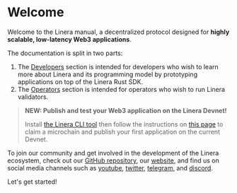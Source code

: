 # Welcome

Welcome to the Linera manual, a decentralized protocol designed for **highly scalable, low-latency Web3 applications**.

The documentation is split in two parts:

1. The [Developers](broken-reference) section is intended for developers who wish to learn more about Linera and its programming model by prototyping applications on top of the Linera Rust SDK.
2. The [Operators](broken-reference) section is intended for operators who wish to run Linera validators.

> **NEW: Publish and test your Web3 application on the Linera Devnet!**
>
> Install [the Linera CLI tool](developer-manual/getting\_started/installation.md#installing-from-crates.io) then follow the instructions on [this page](developer-manual/getting\_started/hello\_linera.md#using-the-devnet) to claim a microchain and publish your first application on the current Devnet.

To join our community and get involved in the development of the Linera ecosystem, check out our [GitHub repository](https://github.com/linera-io/linera-protocol), our [website](https://linera.io), and find us on social media channels such as [youtube](https://www.youtube.com/@linera\_io), [twitter](https://twitter.com/linera\_io), [telegram](https://t.me/linera\_official), and [discord](https://discord.gg/linera).

Let's get started!
